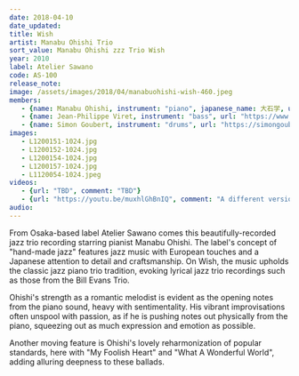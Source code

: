 ```yaml
---
date: 2018-04-10 
date_updated: 
title: Wish
artist: Manabu Ohishi Trio 
sort_value: Manabu Ohishi zzz Trio Wish
year: 2010
label: Atelier Sawano
code: AS-100
release_note: 
image: /assets/images/2018/04/manabuohishi-wish-460.jpeg
members:
   - {name: Manabu Ohishi, instrument: "piano", japanese_name: 大石学, url: "https://cd-v.net/ohishi/"}
   - {name: Jean-Philippe Viret, instrument: "bass", url: "https://www.jeanphilippeviret.com/"}
   - {name: Simon Goubert, instrument: "drums", url: "https://simongoubert.bandcamp.com/"}
images:
   - L1200151-1024.jpg
   - L1200152-1024.jpg
   - L1200154-1024.jpg
   - L1200157-1024.jpg
   - L1120054-1024.jpeg
videos: 
   - {url: "TBD", comment: "TBD"}
   - {url: "https://youtu.be/muxhlGhBnIQ", comment: "A different version of Ohishi's song \"Continuous Rain\""}
audio: 
---
```

From Osaka-based label Atelier Sawano comes this beautifully-recorded jazz trio recording starring pianist Manabu Ohishi. The label's concept of "hand-made jazz" features jazz music with European touches and a Japanese attention to detail and craftsmanship. On Wish, the music upholds the classic jazz piano trio tradition, evoking lyrical jazz trio recordings such as those from the Bill Evans Trio.

Ohishi's strength as a romantic melodist is evident as the opening notes from the piano sound, heavy with sentimentality. His vibrant improvisations often unspool with passion, as if he is pushing notes out physically from the piano, squeezing out as much expression and emotion as possible.

Another moving feature is Ohishi's lovely reharmonization of popular standards, here with "My Foolish Heart" and "What A Wonderful World", adding alluring deepness to these ballads.